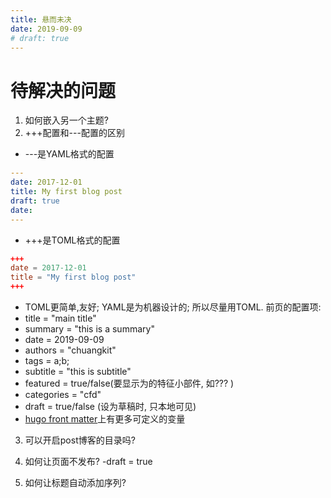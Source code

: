 ```yaml
---
title: 悬而未决
date: 2019-09-09
# draft: true
---
```

# 待解决的问题
1. 如何嵌入另一个主题?
2. +++配置和\-\-\-配置的区别

- \-\-\-是YAML格式的配置
```YAML
---
date: 2017-12-01
title: My first blog post
draft: true
date: 
---
```

- +++是TOML格式的配置
```TOML
+++
date = 2017-12-01
title = "My first blog post"
+++
```
- TOML更简单,友好; YAML是为机器设计的; 所以尽量用TOML.
前页的配置项:
- title = "main title"
- summary = "this is a summary"
- date = 2019-09-09
- authors = "chuangkit"
- tags = a;b;
- subtitle = "this is subtitle"
- featured = true/false(要显示为的特征小部件, 如??? )
- categories = "cfd"
- draft = true/false (设为草稿时, 只本地可见)
- [hugo front matter](https://gohugo.io/content-management/front-matter/#predefined)上有更多可定义的变量
3. 可以开启post博客的目录吗? 
4. 如何让页面不发布?
-draft = true

5. 如何让标题自动添加序列?
